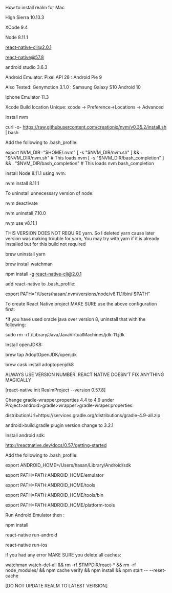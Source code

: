 How to install realm for Mac

High Sierra 10.13.3

XCode 9.4

Node 8.11.1

react-native-cli@2.0.1

react-native@57.8

android studio 3.6.3

Android Emulator: Pixel API 28 : Android Pie 9

Also Tested: Genymotion 3.1.0 : Samsung Galaxy S10 Android 10

Iphone Emulator 11.3

Xcode Build location Unique: xcode -> Preference->Locations -> Advanced


Install nvm

curl -o- https://raw.githubusercontent.com/creationix/nvm/v0.35.2/install.sh | bash

Add the following to .bash_profile:

export NVM_DIR="$HOME/.nvm"
[ -s "$NVM_DIR/nvm.sh" ] && \. "$NVM_DIR/nvm.sh"  # This loads nvm
[ -s "$NVM_DIR/bash_completion" ] && \. "$NVM_DIR/bash_completion"  # This loads nvm bash_completion

install Node 8.11.1 using nvm:

nvm install 8.11.1

To uninstall unnecessary version of node:

nvm deactivate

nvm uninstall 7.10.0

nvm use v8.11.1

THIS VERSION DOES NOT REQUIRE yarn. So I deleted yarn cause later version was making trouble for yarn,
You may try with yarn if it is already installed but for this build not required

brew uninstall yarn

brew install watchman



npm install -g react-native-cli@2.0.1

add react-native to .bash_profile:

export PATH="/Users/hasan/.nvm/versions/node/v8.11.1/bin/:$PATH"

To create React Native project MAKE SURE use the above configuration first:

*if you have used oracle java over version 8, uninstall that with the following:

sudo rm -rf /Library/Java/JavaVirtualMachines/jdk-11.jdk


Install openJDK8:

brew tap AdoptOpenJDK/openjdk

brew cask install adoptopenjdk8

ALWAYS USE VERSION NUMBER. REACT NATIVE DOESN'T FIX ANYTHING MAGICALLY

[react-native init RealmProject --version 0.57.8]

Change gradle-wrapper.properties 4.4 to 4.9 under Project>android>gradle>wrapper>gradle-wraper.properties:

distributionUrl=https\://services.gradle.org/distributions/gradle-4.9-all.zip

android>build.gradle plugin version change to 3.2.1

Install android sdk: 

http://reactnative.dev/docs/0.57/getting-started

Add the following to .bash_profile:

export ANDROID_HOME=/Users/hasan/Library/Android/sdk

export PATH=$PATH:$ANDROID_HOME/emulator

export PATH=$PATH:$ANDROID_HOME/tools

export PATH=$PATH:$ANDROID_HOME/tools/bin

export PATH=$PATH:$ANDROID_HOME/platform-tools


Run Android Emulator then :

npm install

react-native run-android

react-native run-ios

if you had any error MAKE SURE you delete all caches:

watchman watch-del-all && rm -rf $TMPDIR/react-* && rm -rf node_modules/ && npm cache verify && npm install && npm start -- --reset-cache

[DO NOT UPDATE REALM TO LATEST VERSION]
